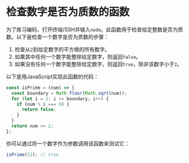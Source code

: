 # 检查数字是否为质数的函数

为了练习编码，打开终端/SSH并输入`node`。此函数用于检查给定整数是否为质数。以下是检查一个数字是否为质数的步骤：

1. 检查从`2`到给定数字的平方根的所有数字。
2. 如果其中任何一个数字能整除给定数字，则返回`false`。
3. 如果没有任何一个数字能整除给定数字，则返回`true`，除非该数字小于`2`。

以下是用JavaScript实现此函数的代码：

```js
const isPrime = (num) => {
  const boundary = Math.floor(Math.sqrt(num));
  for (let i = 2; i <= boundary; i++) {
    if (num % i === 0) {
      return false;
    }
  }
  return num >= 2;
};
```

你可以通过将一个数字作为参数调用该函数来测试它：

```js
isPrime(11); // true
```
